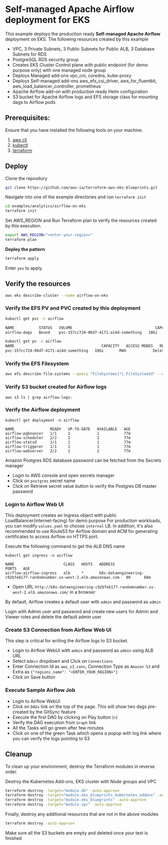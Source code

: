 # Self-managed Apache Airflow deployment for EKS

This example deploys the production ready **Self-managed Apache Airflow** deployment on EKS.
The following resources created by this example

- VPC, 3 Private Subnets, 3 Public Subnets for Public ALB, 3 Database Subnets for RDS
- PostgreSQL RDS security group
- Creates EKS Cluster Control plane with public endpoint (for demo purpose only) with one managed node group
- Deploys Managed add-ons vpc_cni, coredns, kube-proxy
- Deploys Self-managed add-ons aws_efs_csi_driver, aws_for_fluentbit, aws_load_balancer_controller, prometheus
- Apache Airflow add-on with production ready Helm configuration
- S3 bucket for Apache Airflow logs and EFS storage class for mounting dags to Airflow pods

## Prerequisites:

Ensure that you have installed the following tools on your machine.

1. [aws cli](https://docs.aws.amazon.com/cli/latest/userguide/install-cliv2.html)
2. [kubectl](https://Kubernetes.io/docs/tasks/tools/)
3. [terraform](https://learn.hashicorp.com/tutorials/terraform/install-cli)

## Deploy

Clone the repository

```sh
git clone https://github.com/aws-ia/terraform-aws-eks-blueprints.git
```

Navigate into one of the example directories and run `terraform init`

```sh
cd examples/analytics/airflow-on-eks
terraform init
```

Set AWS_REGION and Run Terraform plan to verify the resources created by this execution.

```sh
export AWS_REGION="<enter-your-region>"
terraform plan
```

**Deploy the pattern**

```sh
terraform apply
```

Enter `yes` to apply.

## Verify the resources

```sh
aws eks describe-cluster --name airflow-on-eks
```

### Verify the EFS PV and PVC created by this deployment

```sh
kubectl get pvc -n airflow  

NAME           STATUS   VOLUME                                     CAPACITY   ACCESS MODES   STORAGECLASS   AGE
airflow-dags   Bound    pvc-157cc724-06d7-4171-a14d-something   10Gi       RWX            efs-sc         73m

kubectl get pv -n airflow
NAME                                       CAPACITY   ACCESS MODES   RECLAIM POLICY   STATUS   CLAIM                          STORAGECLASS   REASON   AGE
pvc-157cc724-06d7-4171-a14d-something   10Gi       RWX            Delete           Bound    airflow/airflow-dags           efs-sc                  74m

```

### Verify the EFS Filesystem

```sh
aws efs describe-file-systems --query "FileSystems[*].FileSystemId" --output text
```
### Verify S3 bucket created for Airflow logs

```shell
aws s3 ls | grep airflow-logs-
```

### Verify the Airflow deployment

```shell
kubectl get deployment -n airflow

NAME                READY   UP-TO-DATE   AVAILABLE   AGE
airflow-pgbouncer   1/1     1            1           77m
airflow-scheduler   2/2     2            2           77m
airflow-statsd      1/1     1            1           77m
airflow-triggerer   1/1     1            1           77m
airflow-webserver   2/2     2            2           77m

```

Amazon Postgres RDS database password can be fetched from the Secrets manager

- Login to AWS console and open secrets manager
- Click on `postgres` secret name
- Click on Retrieve secret value button to verify the Postgres DB master password

### Login to Airflow Web UI

This deployment creates an Ingress object with public LoadBalancer(internet-facing) for demo purpose
For production workloads, you can modify `values.yaml` to choose `internal` LB. In addition, it's also recommended to use Route53 for Airflow domain and ACM for generating certificates to access Airflow on HTTPS port.

Execute the following command to get the ALB DNS name
```shell
kubectl get ingress -n airflow

NAME                      CLASS   HOSTS   ADDRESS                                                                PORTS   AGE
airflow-airflow-ingress   alb     *       k8s-dataengineering-c92bfeb177-randomnumber.us-west-2.elb.amazonaws.com   80      88m

```
- Open URL `http://k8s-dataengineering-c92bfeb177-randomnumber.us-west-2.elb.amazonaws.com/` in a browser

By default, Airflow creates a default user with `admin` and password as `admin`

Login with Admin user and password and create new users for Admin and Viewer roles and delete the default admin user

### Create S3 Connection from Airflow Web UI

This step is critical for writing the Airflow logs to S3 bucket.

- Login to Airflow WebUI with `admin` and password as `admin` using ALB URL
- Select `Admin` dropdown and Click on `Connections`
- Enter Connection Id as `aws_s3_conn`, Connection Type as `Amazon S3` and Extra as `{"regions_name": "<ENTER_YOUR_REGION>"}`
- Click on Save button

### Execute Sample Airflow Job

- Login to Airflow WebUI
- Click on `DAGs` link on the top of the page. This will show two dags pre-created by the GitSync feature
- Execute the first DAG by clicking on Play button (`>`)
- Verify the DAG execution from `Graph` link
- All the Tasks will go green after few minutes
- Click on one of the green Task which opens a popup with log link where you can verify the logs pointing to S3

## Cleanup
To clean up your environment, destroy the Terraform modules in reverse order.

Destroy the Kubernetes Add-ons, EKS cluster with Node groups and VPC

```sh
terraform destroy -target="module.db" -auto-approve
terraform destroy -target="module.eks_blueprints_kubernetes_addons" -auto-approve
terraform destroy -target="module.eks_blueprints" -auto-approve
terraform destroy -target="module.vpc" -auto-approve
```

Finally, destroy any additional resources that are not in the above modules

```sh
terraform destroy -auto-approve
```
Make sure all the S3 buckets are empty and deleted once your test is finished
